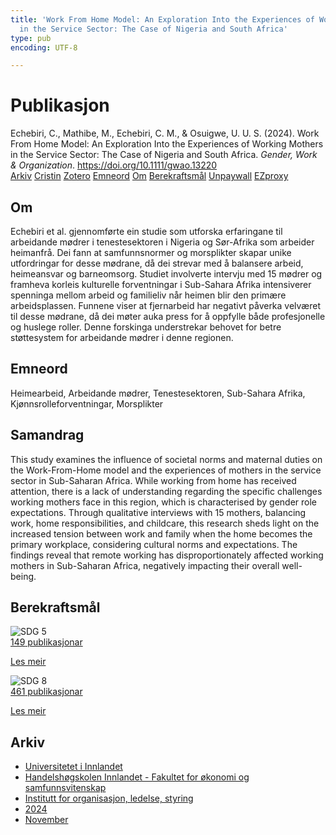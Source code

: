 ```yaml
---
title: 'Work From Home Model: An Exploration Into the Experiences of Working Mothers
  in the Service Sector: The Case of Nigeria and South Africa'
type: pub
encoding: UTF-8

---
```

<h1>Publikasjon</h1>
<article id="csl-bib-container-XV63SE3D" class="csl-bib-container">
  <div class="csl-bib-body"> <div class="csl-entry">Echebiri, C., Mathibe, M., Echebiri, C. M., &#38; Osuigwe, U. U. S. (2024). Work From Home Model: An Exploration Into the Experiences of Working Mothers in the Service Sector: The Case of Nigeria and South Africa. <i>Gender, Work &#38; Organization</i>. <a href="https://doi.org/10.1111/gwao.13220">https://doi.org/10.1111/gwao.13220</a></div> </div>
  <div class="csl-bib-buttons">
    <a href="#taxonomy-article-XV63SE3D" alt="archive" class="csl-bib-button">Arkiv</a>
    <a href="https://app.cristin.no/results/show.jsf?id=2323769" alt="Cristin" class="csl-bib-button">Cristin</a>
    <a href="http://zotero.org/groups/5881554/items/XV63SE3D" alt="Zotero" class="csl-bib-button">Zotero</a>
    <a href="#keywords-article-XV63SE3D" alt="keywords" class="csl-bib-button">Emneord</a>
    <a href="#about-article-XV63SE3D" alt="about_pub" class="csl-bib-button">Om</a>
    <a href="#sdg-article-XV63SE3D" alt="sdg" class="csl-bib-button">Berekraftsmål</a>
    <a href="https://doi.org/10.1111/gwao.13220" alt="Unpaywall" class="csl-bib-button">Unpaywall</a>
    <a href="https://doi.org/10.1111/gwao.13220" alt="EZproxy" class="csl-bib-button">EZproxy</a>
  </div>
  <div id="csl-bib-meta-container-XV63SE3D"></div>
</article>
<div id="csl-bib-meta-XV63SE3D" class="csl-bib-meta">
  <article id="about-article-XV63SE3D" class="about_pub-article">
    <h1>Om</h1>
    Echebiri et al. gjennomførte ein studie som utforska erfaringane til arbeidande mødrer i tenestesektoren i Nigeria og Sør-Afrika som arbeider heimanfrå. Dei fann at samfunnsnormer og morsplikter skapar unike utfordringar for desse mødrane, då dei strevar med å balansere arbeid, heimeansvar og barneomsorg. Studiet involverte intervju med 15 mødrer og framheva korleis kulturelle forventningar i Sub-Sahara Afrika intensiverer spenninga mellom arbeid og familieliv når heimen blir den primære arbeidsplassen. Funnene viser at fjernarbeid har negativt påverka velværet til desse mødrane, då dei møter auka press for å oppfylle både profesjonelle og huslege roller. Denne forskinga understrekar behovet for betre støttesystem for arbeidande mødrer i denne regionen.
  </article>
  <article id="keywords-article-XV63SE3D" class="keywords-article">
    <h1>Emneord</h1>
    Heimearbeid, Arbeidande mødrer, Tenestesektoren, Sub-Sahara Afrika, Kjønnsrolleforventningar, Morsplikter
  </article>
  <article id="abstract-article-XV63SE3D" class="abstract-article">
    <h1>Samandrag</h1>
    This study examines the influence of societal norms and maternal duties on the Work-From-Home model and the experiences of mothers in the service sector in Sub-Saharan Africa. While working from home has received attention, there is a lack of understanding regarding the specific challenges working mothers face in this region, which is characterised by gender role expectations. Through qualitative interviews with 15 mothers, balancing work, home responsibilities, and childcare, this research sheds light on the increased tension between work and family when the home becomes the primary workplace, considering cultural norms and expectations. The findings reveal that remote working has disproportionately affected working mothers in Sub-Saharan Africa, negatively impacting their overall well-being.
  </article>
  <article id="sdg-article-XV63SE3D" class="sdg-article">
    <h1>Berekraftsmål</h1>
    <div class="sdg-container"><div id="sdg5" class="sdg">
        <img src="{{< params subfolder >}}images/sdg/sdg05_nn.png" class="image" alt="SDG 5">
        <div class="sdg-overlay">
          <a href="/nn/archive/?key=?sdg=5#archive" class="sdg-publication-count"><span>149</span> publikasjonar</a>
          <p><a href="https://fn.no/om-fn/fns-baerekraftsmaal/likestilling-mellom-kjoennene?lang=nno-NO" class="sdg-read-more">Les meir</a></p>
        </div>
      </div> <div id="sdg8" class="sdg">
        <img src="{{< params subfolder >}}images/sdg/sdg08_nn.png" class="image" alt="SDG 8">
        <div class="sdg-overlay">
          <a href="/nn/archive/?key=?sdg=8#archive" class="sdg-publication-count"><span>461</span> publikasjonar</a>
          <p><a href="https://fn.no/om-fn/fns-baerekraftsmaal/anstendig-arbeid-og-oekonomisk-vekst?lang=nno-NO" class="sdg-read-more">Les meir</a></p>
        </div>
      </div></div>
  </article>
  <article id="taxonomy-article-XV63SE3D" class="taxonomy-article">
    <h1>Arkiv</h1>
    <ul>
      <li>
        <a href="/nn/archive/?key=3DCRN523">Universitetet i Innlandet</a>
      </li>
      <li>
        <a href="/nn/archive/?key=DU8Q9LN9">Handelshøgskolen Innlandet - Fakultet for økonomi og samfunnsvitenskap</a>
      </li>
      <li>
        <a href="/nn/archive/?key=4LUWR3ZM">Institutt for organisasjon, ledelse, styring</a>
      </li>
      <li>
        <a href="/nn/archive/?key=TY5PNNUR">2024</a>
      </li>
      <li>
        <a href="/nn/archive/?key=QVAW4LVT">November</a>
      </li>
    </ul>
  </article>
</div>
